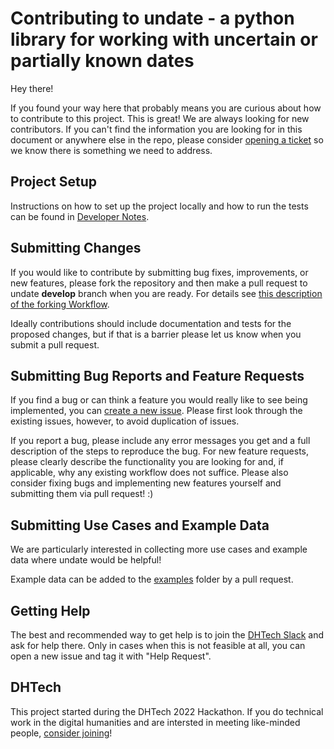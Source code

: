 # Contributing to undate - a python library for working with uncertain or partially known dates

Hey there!

If you found your way here that probably means you are curious about how to contribute to this project. This is great! We are always looking for new contributors. If you can't find the information you are looking for in this document or anywhere else in the repo, please consider [opening a ticket](https://github.com/dh-tech/undate-python/issues) so we know there is something we need to address.

## Project Setup
Instructions on how to set up the project locally and how to run the tests can be found in [Developer Notes](DEVELOPER_NOTES.md).

## Submitting Changes
If you would like to contribute by submitting bug fixes, improvements, or new features, please fork the repository and then make a pull request to undate **develop** branch when you are ready. For details see [this description of the forking Workflow](https://www.atlassian.com/git/tutorials/comparing-workflows/forking-workflow).

Ideally contributions should include documentation and tests for the proposed changes, but if that is a barrier please let us know when you submit a pull request.

## Submitting Bug Reports and Feature Requests
If you find a bug or can think a feature you would really like to see being implemented, you can [create a new issue](https://github.com/dh-tech/undate-python/issues). Please first look through the existing issues, however, to avoid duplication of issues.

If you report a bug, please include any error messages you get and a full description of the steps to reproduce the bug. For new feature requests, please clearly describe the functionality you are looking for and, if applicable, why any existing workflow does not suffice. Please also consider fixing bugs and implementing new features yourself and submitting them via pull request! :)

## Submitting Use Cases and Example Data
We are particularly interested in collecting more use cases and example data where undate would be helpful!

Example data can be added to the [examples](examples) folder by a pull request.

## Getting Help
The best and recommended way to get help is to join the [DHTech Slack](https://dh-tech.github.io/join/) and ask for help there. Only in cases when this is not feasible at all, you can open a new issue and tag it with "Help Request".

## DHTech
This project started during the DHTech 2022 Hackathon. If you do technical work in the digital humanities and are intersted in meeting like-minded people, [consider joining](https://dh-tech.github.io/join/)!
